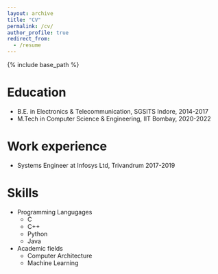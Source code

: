 ```yaml
---
layout: archive
title: "CV"
permalink: /cv/
author_profile: true
redirect_from:
  - /resume
---
```


{% include base_path %}

Education
======
* B.E. in Electronics & Telecommunication, SGSITS Indore, 2014-2017
* M.Tech in Computer Science & Engineering, IIT Bombay, 2020-2022

Work experience
======
* Systems Engineer at Infosys Ltd, Trivandrum 2017-2019
  
Skills
======
* Programming Langugages
  * C
  * C++
  * Python
  * Java
* Academic fields
  * Computer Architecture
  * Machine Learning


